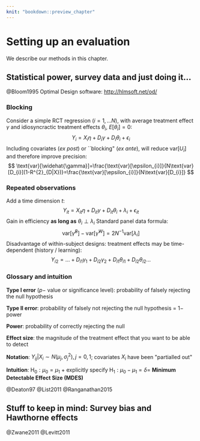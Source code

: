 ```yaml
---
knit: "bookdown::preview_chapter"
---
```




# Setting up an evaluation

We describe our methods in this chapter.

## Statistical power, survey data and just doing it...

@Bloom1995
Optimal Design software: http://hlmsoft.net/od/

### Blocking

Consider a simple RCT regression ($i=1,...N$), with average treatment effect $\gamma$ and idiosyncractic treatment effects $\theta_{i}$, $E[\theta_{i}]=0$:
$$
Y_{i}=X_{i}\eta+D_{i}\gamma+D_{i}\theta_{i}+\epsilon_{i}
$$
Including covariates (*ex post*) or ``blocking" (*ex ante*), will reduce $\text{var}[U_{i}]$ and therefore improve precision:
$$
\text{var}[\widehat{\gamma}]=\frac{\text{var}[\epsilon_{i}]}{N\text{var}[D_{i}](1-R^{2}_{D|X})}=\frac{\text{var}[\epsilon_{i}]}{N\text{var}[D_{i}]}
$$

### Repeated observations

Add a time dimension $t$:
$$
Y_{it}=X_{it}\eta+D_{it}\gamma+D_{it}\theta_{i}+\lambda_{i}+\epsilon_{it}
$$
Gain in efficiency **as long as** $\theta_{i}\perp\lambda_{i}$ 
Standard panel data formula: 
$$
\text{var}[\widehat{\gamma}^{B}]-\text{var}[\widehat{\gamma}^{W}]=2N^{-1}\text{var}[\lambda_{i}]
$$
Disadvantage of within-subject designs: treatment effects may be time-dependent (history / learning):
$$
Y_{i2}=...+D_{i1}\gamma_{1}+D_{i2}\gamma_{2}+D_{i1}\theta_{i1}+D_{i2}\theta_{i2}...
$$

### Glossary and intuition


**Type I error** ($p-$ value or significance level): probability of falsely rejecting the null hypothesis

**Type II error**: probability of falsely not rejecting the null hypothesis = $1-$ power
 
**Power**: probability of correctly rejecting the null

**Effect size**: the magnitude of the treatment effect that you want to be able to detect

**Notation**: $Y_{ij}|X_{i}\sim N(\mu_{j},\sigma^{2}_{j}),j=0,1$; covariates $X_{i}$ have been "partialled out"

**Intuition**: $\text{H}_0:\mu_{0}=\mu_{1}\ +$  explicitly specify $\text{H}_1:\mu_{0}-\mu_{1}=\delta=$ **Minimum Detectable Effect Size (MDES)**

@Deaton97
@List2011
@Ranganathan2015

## Stuff to keep in mind:  Survey bias and Hawthorne effects

@Zwane2011
@Levitt2011
